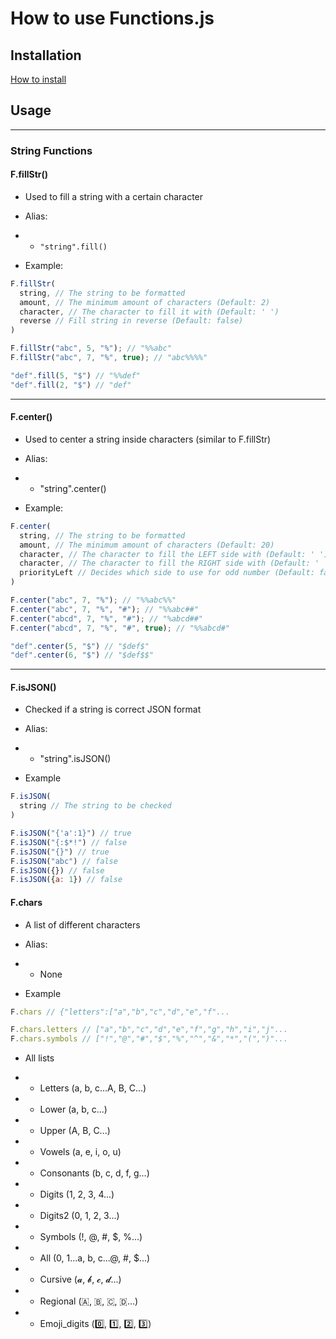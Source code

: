 # How to use Functions.js

## Installation

[How to install](https://github.com/DarccMan/fnct#installation)

## Usage

---

### String Functions

#### F.fillStr()

- Used to fill a string with a certain character

- Alias:

- - `"string".fill()`

- Example:

```js
F.fillStr(
  string, // The string to be formatted
  amount, // The minimum amount of characters (Default: 2)
  character, // The character to fill it with (Default: ' ')
  reverse // Fill string in reverse (Default: false)
)

F.fillStr("abc", 5, "%"); // "%%abc"
F.fillStr("abc", 7, "%", true); // "abc%%%%"

"def".fill(5, "$") // "%%def"
"def".fill(2, "$") // "def"
```

---

#### F.center()

- Used to center a string inside characters (similar to F.fillStr)

- Alias:

- - "string".center()

- Example:

```js
F.center(
  string, // The string to be formatted
  amount, // The minimum amount of characters (Default: 20)
  character, // The character to fill the LEFT side with (Default: ' ')
  character, // The character to fill the RIGHT side with (Default: ' ')
  priorityLeft // Decides which side to use for odd number (Default: false)
)

F.center("abc", 7, "%"); // "%%abc%%"
F.center("abc", 7, "%", "#"); // "%%abc##"
F.center("abcd", 7, "%", "#"); // "%abcd##"
F.center("abcd", 7, "%", "#", true); // "%%abcd#"

"def".center(5, "$") // "$def$"
"def".center(6, "$") // "$def$$"
```

---

#### F.isJSON()

- Checked if a string is correct JSON format


- Alias:

- - "string".isJSON()

- Example

```js
F.isJSON(
  string // The string to be checked
)

F.isJSON("{'a':1}") // true
F.isJSON("{:$*!") // false
F.isJSON("{}") // true
F.isJSON("abc") // false
F.isJSON({}) // false
F.isJSON({a: 1}) // false
```

#### F.chars

- A list of different characters

- Alias:

- - None

- Example

```js
F.chars // {"letters":["a","b","c","d","e","f"...

F.chars.letters // ["a","b","c","d","e","f","g","h","i","j"...
F.chars.symbols // ["!","@","#","$","%","^","&","*","(",")"...
```

- All lists

- - Letters (a, b, c...A, B, C...)
- - Lower (a, b, c...)
- - Upper (A, B, C...)
- - Vowels (a, e, i, o, u)
- - Consonants (b, c, d, f, g...)
- - Digits (1, 2, 3, 4...)
- - Digits2 (0, 1, 2, 3...)
- - Symbols (!, @, #, $, %...)
- - All (0, 1...a, b, c...@, #, $...)
- - Cursive (𝓪, 𝓫, 𝓬, 𝓭...)
- - Regional (🇦, 🇧, 🇨, 🇩...)
- - Emoji_digits (0️⃣, 1️⃣, 2️⃣, 3️⃣)